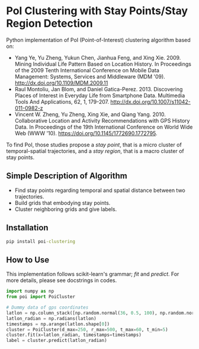 # PoI Clustering with Stay Points/Stay Region Detection

Python implementation of PoI (Point-of-Interest) clustering algorithm based on:
* Yang Ye, Yu Zheng, Yukun Chen, Jianhua Feng, and Xing Xie. 2009. Mining Individual Life Pattern Based on Location History. In Proceedings of the 2009 Tenth International Conference on Mobile Data Management: Systems, Services and Middleware (MDM '09). http://dx.doi.org/10.1109/MDM.2009.11
* Raul Montoliu, Jan Blom, and Daniel Gatica-Perez. 2013. Discovering Places of Interest in Everyday Life from Smartphone Data. Multimedia Tools And Applications, 62, 1, 179-207. http://dx.doi.org/10.1007/s11042-011-0982-z
* Vincent W. Zheng, Yu Zheng, Xing Xie, and Qiang Yang. 2010. Collaborative Location and Activity Recommendations with GPS History Data. In Proceedings of the 19th International Conference on World Wide Web (WWW '10). https://doi.org/10.1145/1772690.1772795.


To find PoI, those studies propose a *stay point*, that is a micro cluster of temporal-spatial trajectories, and a *stay region*, that is a macro cluster of stay points. 

## Simple Description of Algorithm

* Find stay points regarding temporal and spatial distance between two trajectories. 
* Build grids that embodying stay points.
* Cluster neighboring grids and give labels. 

## Installation
```cmd
pip install poi-clustering
```

## How to Use
This implementation follows scikit-learn's grammar; *fit* and *predict*. For more details, please see docstrings in codes. 

```python
import numpy as np
from poi import PoiCluster

# Dummy data of gps coordinates
latlon = np.column_stack([np.random.normal(36, 0.5, 100), np.random.normal(128, 0.5, 100)])
latlon_radian = np.radians(latlon)
timestamps = np.arange(latlon.shape[0])
cluster = PoiCluster(d_max=250, r_max=500, t_max=60, t_min=5)
cluster.fit(x=latlon_radian, timestamps=timestamps)
label = cluster.predict(latlon_radian)
```

